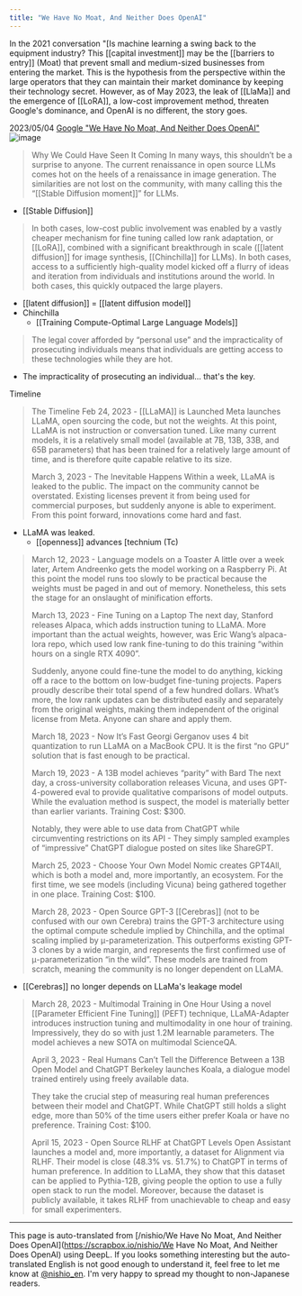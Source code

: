```yaml
---
title: "We Have No Moat, And Neither Does OpenAI"
---
```


In the 2021 conversation "[Is machine learning a swing back to the equipment industry? This [[capital investment]] may be the [[barriers to entry]] (Moat) that prevent small and medium-sized businesses from entering the market.
This is the hypothesis from the perspective within the large operators that they can maintain their market dominance by keeping their technology secret.
However, as of May 2023, the leak of [[LlaMa]] and the emergence of [[LoRA]], a low-cost improvement method, threaten Google's dominance, and OpenAI is no different, the story goes.


2023/05/04 [Google "We Have No Moat, And Neither Does OpenAI"](https://www.semianalysis.com/p/google-we-have-no-moat-and-neither)
![image](https://gyazo.com/0b9aca56dea348239efd300e0cc74631/thumb/1000)

> Why We Could Have Seen It Coming
>  In many ways, this shouldn’t be a surprise to anyone. The current renaissance in open source LLMs comes hot on the heels of a renaissance in image generation. The similarities are not lost on the community, with many calling this the “[[Stable Diffusion moment]]” for LLMs.
- [[Stable Diffusion]]

>  In both cases, low-cost public involvement was enabled by a vastly cheaper mechanism for fine tuning called low rank adaptation, or [[LoRA]], combined with a significant breakthrough in scale ([[latent diffusion]] for image synthesis, [[Chinchilla]] for LLMs). In both cases, access to a sufficiently high-quality model kicked off a flurry of ideas and iteration from individuals and institutions around the world. In both cases, this quickly outpaced the large players.
- [[latent diffusion]] = [[latent diffusion model]]
- Chinchilla
    - [[Training Compute-Optimal Large Language Models]]


> The legal cover afforded by “personal use” and the impracticality of prosecuting individuals means that individuals are getting access to these technologies while they are hot.
- The impracticality of prosecuting an individual... that's the key.


Timeline
> The Timeline
>  Feb 24, 2023 - [[LLaMA]] is Launched
>  Meta launches LLaMA, open sourcing the code, but not the weights. At this point, LLaMA is not instruction or conversation tuned. Like many current models, it is a relatively small model (available at 7B, 13B, 33B, and 65B parameters) that has been trained for a relatively large amount of time, and is therefore quite capable relative to its size.
>
>  March 3, 2023 - The Inevitable Happens
>  Within a week, LLaMA is leaked to the public. The impact on the community cannot be overstated. Existing licenses prevent it from being used for commercial purposes, but suddenly anyone is able to experiment. From this point forward, innovations come hard and fast.
- LLaMA was leaked.
    - [[openness]] advances [technium (Tc)

>  March 12, 2023 - Language models on a Toaster
>  A little over a week later, Artem Andreenko gets the model working on a Raspberry Pi. At this point the model runs too slowly to be practical because the weights must be paged in and out of memory. Nonetheless, this sets the stage for an onslaught of minification efforts.
>
>  March 13, 2023 - Fine Tuning on a Laptop
>  The next day, Stanford releases Alpaca, which adds instruction tuning to LLaMA. More important than the actual weights, however, was Eric Wang’s alpaca-lora repo, which used low rank fine-tuning to do this training “within hours on a single RTX 4090”.
>
>  Suddenly, anyone could fine-tune the model to do anything, kicking off a race to the bottom on low-budget fine-tuning projects. Papers proudly describe their total spend of a few hundred dollars. What’s more, the low rank updates can be distributed easily and separately from the original weights, making them independent of the original license from Meta. Anyone can share and apply them.
>
>  March 18, 2023 - Now It’s Fast
>  Georgi Gerganov uses 4 bit quantization to run LLaMA on a MacBook CPU. It is the first “no GPU” solution that is fast enough to be practical.
>
>  March 19, 2023 - A 13B model achieves “parity” with Bard
>  The next day, a cross-university collaboration releases Vicuna, and uses GPT-4-powered eval to provide qualitative comparisons of model outputs. While the evaluation method is suspect, the model is materially better than earlier variants. Training Cost: $300.
>
>  Notably, they were able to use data from ChatGPT while circumventing restrictions on its API - They simply sampled examples of “impressive” ChatGPT dialogue posted on sites like ShareGPT.
>
>  March 25, 2023 - Choose Your Own Model
>  Nomic creates GPT4All, which is both a model and, more importantly, an ecosystem. For the first time, we see models (including Vicuna) being gathered together in one place. Training Cost: $100.
>
>  March 28, 2023 - Open Source GPT-3
>  [[Cerebras]] (not to be confused with our own Cerebra) trains the GPT-3 architecture using the optimal compute schedule implied by Chinchilla, and the optimal scaling implied by μ-parameterization. This outperforms existing GPT-3 clones by a wide margin, and represents the first confirmed use of μ-parameterization “in the wild”. These models are trained from scratch, meaning the community is no longer dependent on LLaMA.
- [[Cerebras]] no longer depends on LLaMa's leakage model

>  March 28, 2023 - Multimodal Training in One Hour
>  Using a novel [[Parameter Efficient Fine Tuning]] (PEFT) technique, LLaMA-Adapter introduces instruction tuning and multimodality in one hour of training. Impressively, they do so with just 1.2M learnable parameters. The model achieves a new SOTA on multimodal ScienceQA.
>
>  April 3, 2023 - Real Humans Can’t Tell the Difference Between a 13B Open Model and ChatGPT
>  Berkeley launches Koala, a dialogue model trained entirely using freely available data.
>
>  They take the crucial step of measuring real human preferences between their model and ChatGPT. While ChatGPT still holds a slight edge, more than 50% of the time users either prefer Koala or have no preference. Training Cost: $100.
>
>  April 15, 2023 - Open Source RLHF at ChatGPT Levels
>  Open Assistant launches a model and, more importantly, a dataset for Alignment via RLHF. Their model is close (48.3% vs. 51.7%) to ChatGPT in terms of human preference. In addition to LLaMA, they show that this dataset can be applied to Pythia-12B, giving people the option to use a fully open stack to run the model. Moreover, because the dataset is publicly available, it takes RLHF from unachievable to cheap and easy for small experimenters.

---
This page is auto-translated from [/nishio/We Have No Moat, And Neither Does OpenAI](https://scrapbox.io/nishio/We Have No Moat, And Neither Does OpenAI) using DeepL. If you looks something interesting but the auto-translated English is not good enough to understand it, feel free to let me know at [@nishio_en](https://twitter.com/nishio_en). I'm very happy to spread my thought to non-Japanese readers.